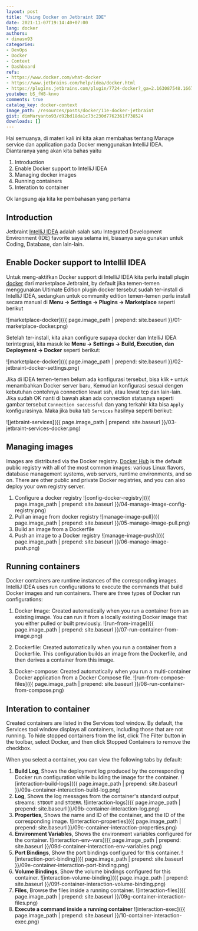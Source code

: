 ```yaml
---
layout: post
title: "Using Docker on Jetbraint IDE"
date: 2021-11-07T19:14:40+07:00
lang: docker
authors:
- dimasm93
categories:
- DevOps
- Docker
- Context
- Dashboard
refs: 
- https://www.docker.com/what-docker
- https://www.jetbrains.com/help/idea/docker.html
- https://plugins.jetbrains.com/plugin/7724-docker?_ga=2.163087548.1667072148.1636275769-1635107743.1636275769
youtube: bS_fW8-knvo
comments: true
catalog_key: docker-context
image_path: /resources/posts/docker/11e-docker-jetbraint
gist: dimMaryanto93/d92bd18da1c73c230d7762361f738524
downloads: []
---
```



Hai semuanya, di materi kali ini kita akan membahas tentang Manage service dan application pada Docker menggunakan IntelliJ IDEA. Diantaranya yang akan kita bahas yaitu

1. Introduction
2. Enable Docker support to IntelliJ IDEA
3. Managing docker images
4. Running containers
5. Interation to container

Ok langsung aja kita ke pembahasan yang pertama

## Introduction

Jetbraint [IntelliJ IDEA](https://www.jetbrains.com/idea/) adalah salah satu Integrated Development Environment (IDE) favorite saya selama ini, biasanya saya gunakan untuk Coding, Database, dan lain-lain.

## Enable Docker support to IntelliI IDEA

Untuk meng-aktifkan Docker support di IntelliJ IDEA kita perlu install plugin [docker](https://plugins.jetbrains.com/plugin/7724-docker?_ga=2.204595344.1667072148.1636275769-1635107743.1636275769) dari marketplace Jetbraint, by default jika temen-temen menggunakan Ultimate Edition plugin docker tersebut sudah ter-install di IntelliJ IDEA, sedangkan untuk community edition temen-temen perlu install secara manual di **Menu -> Settings -> Plugins -> Marketplace** seperti berikut

![marketplace-docker]({{ page.image_path | prepend: site.baseurl }}/01-marketplace-docker.png)

Setelah ter-install, kita akan configure supaya docker dan IntelliJ IDEA terintegrasi, kita masuk ke **Menu -> Settings -> Build, Execution, dan Deployment -> Docker** seperti berikut:

![marketplace-docker]({{ page.image_path | prepend: site.baseurl }}/02-jetbraint-docker-settings.png)

Jika di IDEA temen-temen belum ada konfigurasi tersebut, bisa klik `+` untuk menambahkan Docker server baru, Kemudian konfigurasi sesuai dengen kebutuhan contohnya connection lewat ssh, atau lewat tcp dan lain-lain. Jika sudah OK nanti di bawah akan ada connection statusnya seperti gambar tersebut `Connection successful` dan yang terkahir kita bisa `Apply` konfigurasinya. Maka jika buka tab `Services` hasilnya seperti berikut:

![jetbraint-services]({{ page.image_path | prepend: site.baseurl }}/03-jetbraint-services-docker.png)

## Managing images

Images are distributed via the Docker registry. [Docker Hub](https://hub.docker.com/) is the default public registry with all of the most common images: various Linux flavors, database management systems, web servers, runtime environments, and so on. There are other public and private Docker registries, and you can also deploy your own registry server.

1. Configure a docker registry
    ![config-docker-registry]({{ page.image_path | prepend: site.baseurl }}/04-manage-image-config-registry.png)
2. Pull an image from docker registry
    ![manage-image-pull]({{ page.image_path | prepend: site.baseurl }}/05-manage-image-pull.png)
3. Build an image from a Dockerfile
4. Push an image to a Docker registry
    ![manage-image-push]({{ page.image_path | prepend: site.baseurl }}/06-manage-image-push.png)

## Running containers

Docker containers are runtime instances of the corresponding images. IntelliJ IDEA uses run configurations to execute the commands that build Docker images and run containers. There are three types of Docker run configurations:

1. Docker Image: Created automatically when you run a container from an existing image. You can run it from a locally existing Docker image that you either pulled or built previously.
    ![run-from-image]({{ page.image_path | prepend: site.baseurl }}/07-run-container-from-image.png)

2. Dockerfile: Created automatically when you run a container from a Dockerfile. This configuration builds an image from the Dockerfile, and then derives a container from this image.

3. Docker-compose: Created automatically when you run a multi-container Docker application from a Docker Compose file.
    ![run-from-compose-files]({{ page.image_path | prepend: site.baseurl }}/08-run-container-from-compose.png)

## Interation to container

Created containers are listed in the Services tool window. By default, the Services tool window displays all containers, including those that are not running. To hide stopped containers from the list, click The Filter button in the toolbar, select Docker, and then click Stopped Containers to remove the checkbox.

When you select a container, you can view the following tabs by default:

1. **Build Log**, Shows the deployment log produced by the corresponding Docker run configuration while building the image for the container.
    ![interaction-build-logs]({{ page.image_path | prepend: site.baseurl }}/09a-container-interaction-build-log.png)
2. **Log**, Shows the log messages from the container's standard output streams: `STDOUT` and `STDERR`.
    ![interaction-logs]({{ page.image_path | prepend: site.baseurl }}/09b-container-interaction-log.png)
3. **Properties**, Shows the name and ID of the container, and the ID of the corresponding image.
    ![interaction-properties]({{ page.image_path | prepend: site.baseurl }}/09c-container-interaction-properties.png)
4. **Environment Variables**, Shows the environment variables configured for the container.
    ![interaction-env-vars]({{ page.image_path | prepend: site.baseurl }}/09d-container-interaction-env-variables.png)
5. **Port Bindings**, Show the port bindings configured for this container.
    ![interaction-port-binding]({{ page.image_path | prepend: site.baseurl }}/09e-container-interaction-port-binding.png)
6. **Volume Bindings**, Show the volume bindings configured for this container.
    ![interaction-volume-binding]({{ page.image_path | prepend: site.baseurl }}/09f-container-interaction-volume-binding.png)
7. **Files**, Browse the files inside a running container.
    ![interaction-files]({{ page.image_path | prepend: site.baseurl }}/09g-container-interaction-files.png)
8. **Execute a command inside a running container**
    ![interaction-exec]({{ page.image_path | prepend: site.baseurl }}/10-container-interaction-exec.png)